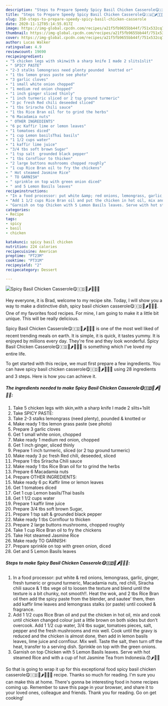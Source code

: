 ```yaml
---
description: "Steps to Prepare Speedy Spicy Basil Chicken Casserole😋🇮🇩🐤🌶🍅🍜🍿"
title: "Steps to Prepare Speedy Spicy Basil Chicken Casserole😋🇮🇩🐤🌶🍅🍜🍿"
slug: 350-steps-to-prepare-speedy-spicy-basil-chicken-casserole
date: 2020-11-12T05:14:55.017Z
image: https://img-global.cpcdn.com/recipes/a21f5fb9655bb44f/751x532cq70/spicy-basil-chicken-casserole😋🇮🇩🐤🌶🍅🍜🍿-recipe-main-photo.jpg
thumbnail: https://img-global.cpcdn.com/recipes/a21f5fb9655bb44f/751x532cq70/spicy-basil-chicken-casserole😋🇮🇩🐤🌶🍅🍜🍿-recipe-main-photo.jpg
cover: https://img-global.cpcdn.com/recipes/a21f5fb9655bb44f/751x532cq70/spicy-basil-chicken-casserole😋🇮🇩🐤🌶🍅🍜🍿-recipe-main-photo.jpg
author: Lucas Walker
ratingvalue: 4.9
reviewcount: 19690
recipeingredient:
- "5 chicken legs with skinwith a sharp knife I made 2 slits1slit"
- " SPICY PASTE"
- "2-3 stalks lemongrass need plenty pounded  knotted or"
- "1 tbs lemon grass paste see photo"
- "3 garlic cloves"
- "1 small white onion chopped"
- "1 medium red onion chopped"
- "1 inch ginger sliced thinly"
- "1 inch turmeric sliced or 2 tsp ground turmeric"
- "3 pc fresh Red chili deseeded sliced"
- "1 tbs Sriracha Chili sauce"
- "1 tbs Rice Bran oil for to grind the herbs"
- "6 Macadamia nuts"
- " OTHER INGREDIENTS"
- "6 pc Kaffir lime or lemon leaves"
- "1 tomatoes diced"
- "1 cup Lemon basilsThai basils"
- "1 1/2 cups water"
- "1 kaffir lime juice"
- "3/4 tbs soft brown Sugar"
- "1 tsp salt  grounded black pepper"
- "1 tbs Cornflour to thicken"
- "2 large buttons mushrooms chopped roughly"
- "1 cup Rice Bran oil to fry the chickens"
- " Hot steamed Jasmine Rice"
- " TO GARNISH"
- " sprinkle on top with green onion diced"
- " and 5 Lemon Basils leaves"
recipeinstructions:
- "In a food processor: put white &amp; red onions, lemongrass, garlic, ginger, fresh tumeric or ground turmeric, Macadamia nuts, red chili, Siracha chili sauce &amp; 1 tbs vege oil to loosen the texture and blend until the texture is a bit chunky, not smooth!!. Heat the wok, and 2 tbs Rice Bran oil then add the spicy paste from the blender, and sautee&#39; them, then add kaffir lime leaves and lemongrass stalks (or paste) until cooked &amp; fragrance."
- "Add 1 1/2 cups Rice Bran oil and put the chicken in hot oil, mix and cook until chicken changed colour just a little brown on both sides but don&#39;t overcook. Add 1 1/2 cup water, 3/4 tbs sugar, tomatoes pieces, salt, pepper and the fresh mushrooms and mix well. Cook until the gravy is reduced and the chicken is almost done, then add in lemon basils leaves, lime juice and cornflour. Mix well. Taste the salt, then turn off the heat, transfer to a serving dish. Sprinkle on top with the green onions."
- "Garnish on top Chicken with 5 Lemon Basils leaves. Serve with hot steamed Rice and with a cup of hot Jasmine Tea from Indonesia.😙🌶🍅🍜"
categories:
- Recipe
tags:
- spicy
- basil
- chicken

katakunci: spicy basil chicken 
nutrition: 224 calories
recipecuisine: American
preptime: "PT23M"
cooktime: "PT31M"
recipeyield: "2"
recipecategory: Dessert

---
```



![Spicy Basil Chicken Casserole😋🇮🇩🐤🌶🍅🍜🍿](https://img-global.cpcdn.com/recipes/a21f5fb9655bb44f/751x532cq70/spicy-basil-chicken-casserole😋🇮🇩🐤🌶🍅🍜🍿-recipe-main-photo.jpg)

Hey everyone, it is Brad, welcome to my recipe site. Today, I will show you a way to make a distinctive dish, spicy basil chicken casserole😋🇮🇩🐤🌶🍅🍜🍿. One of my favorites food recipes. For mine, I am going to make it a little bit unique. This will be really delicious.



Spicy Basil Chicken Casserole😋🇮🇩🐤🌶🍅🍜🍿 is one of the most well liked of recent trending meals on earth. It is simple, it is quick, it tastes yummy. It is enjoyed by millions every day. They're fine and they look wonderful. Spicy Basil Chicken Casserole😋🇮🇩🐤🌶🍅🍜🍿 is something which I've loved my entire life.


To get started with this recipe, we must first prepare a few ingredients. You can have spicy basil chicken casserole😋🇮🇩🐤🌶🍅🍜🍿 using 28 ingredients and 3 steps. Here is how you can achieve it.

<!--inarticleads1-->

##### The ingredients needed to make Spicy Basil Chicken Casserole😋🇮🇩🐤🌶🍅🍜🍿:

1. Take 5 chicken legs with skin,with a sharp knife I made 2 slits+1slit
1. Take  SPICY PASTE:
1. Take 2-3 stalks lemongrass (need plenty), pounded &amp; knotted or
1. Make ready 1 tbs lemon grass paste (see photo)
1. Prepare 3 garlic cloves
1. Get 1 small white onion, chopped
1. Make ready 1 medium red onion, chopped
1. Get 1 inch ginger, sliced thinly
1. Prepare 1 inch turmeric, sliced (or 2 tsp ground turmeric)
1. Make ready 3 pc fresh Red chili, deseeded, sliced
1. Prepare 1 tbs Sriracha Chili sauce
1. Make ready 1 tbs Rice Bran oil for to grind the herbs
1. Prepare 6 Macadamia nuts
1. Prepare  OTHER INGREDIENTS:
1. Make ready 6 pc Kaffir lime or lemon leaves
1. Get 1 tomatoes diced
1. Get 1 cup Lemon basils/Thai basils
1. Get 1 1/2 cups water
1. Prepare 1 kaffir lime juice
1. Prepare 3/4 tbs soft brown Sugar,
1. Prepare 1 tsp salt &amp; grounded black pepper
1. Make ready 1 tbs Cornflour to thicken
1. Prepare 2 large buttons mushrooms, chopped roughly
1. Take 1 cup Rice Bran oil to fry the chickens
1. Take  Hot steamed Jasmine Rice
1. Make ready  TO GARNISH:
1. Prepare  sprinkle on top with green onion, diced
1. Get  and 5 Lemon Basils leaves




<!--inarticleads2-->

##### Steps to make Spicy Basil Chicken Casserole😋🇮🇩🐤🌶🍅🍜🍿:

1. In a food processor: put white &amp; red onions, lemongrass, garlic, ginger, fresh tumeric or ground turmeric, Macadamia nuts, red chili, Siracha chili sauce &amp; 1 tbs vege oil to loosen the texture and blend until the texture is a bit chunky, not smooth!!. Heat the wok, and 2 tbs Rice Bran oil then add the spicy paste from the blender, and sautee&#39; them, then add kaffir lime leaves and lemongrass stalks (or paste) until cooked &amp; fragrance.
1. Add 1 1/2 cups Rice Bran oil and put the chicken in hot oil, mix and cook until chicken changed colour just a little brown on both sides but don&#39;t overcook. Add 1 1/2 cup water, 3/4 tbs sugar, tomatoes pieces, salt, pepper and the fresh mushrooms and mix well. Cook until the gravy is reduced and the chicken is almost done, then add in lemon basils leaves, lime juice and cornflour. Mix well. Taste the salt, then turn off the heat, transfer to a serving dish. Sprinkle on top with the green onions.
1. Garnish on top Chicken with 5 Lemon Basils leaves. Serve with hot steamed Rice and with a cup of hot Jasmine Tea from Indonesia.😙🌶🍅🍜




So that is going to wrap it up for this exceptional food spicy basil chicken casserole😋🇮🇩🐤🌶🍅🍜🍿 recipe. Thanks so much for reading. I'm sure you can make this at home. There's gonna be interesting food in home recipes coming up. Remember to save this page in your browser, and share it to your loved ones, colleague and friends. Thank you for reading. Go on get cooking!
